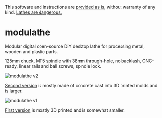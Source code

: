This software and instructions are [provided as is](LICENSE), without warranty of any kind. [Lathes are dangerous.](https://www.worksafe.vic.gov.au/safe-use-metal-turning-lathes)

# modulathe

Modular digital open-source DIY desktop lathe for processing metal, wooden and plastic parts.

125mm chuck, MT5 spindle with 38mm through-hole, no backlash, CNC-ready, linear rails and ball screws, spindle lock.

![modulathe v2](https://github.com/user-attachments/assets/99c51467-191a-4b0b-87d6-5e012aae9007)

[Second version](v2/README.md) is mostly made of concrete cast into 3D printed molds and is larger.

![modulathe v1](https://github.com/user-attachments/assets/4bb456a1-8b5c-49c3-94b5-cf9471b4e1f0)

[First version](v1/README.md) is mostly 3D printed and is somewhat smaller.
